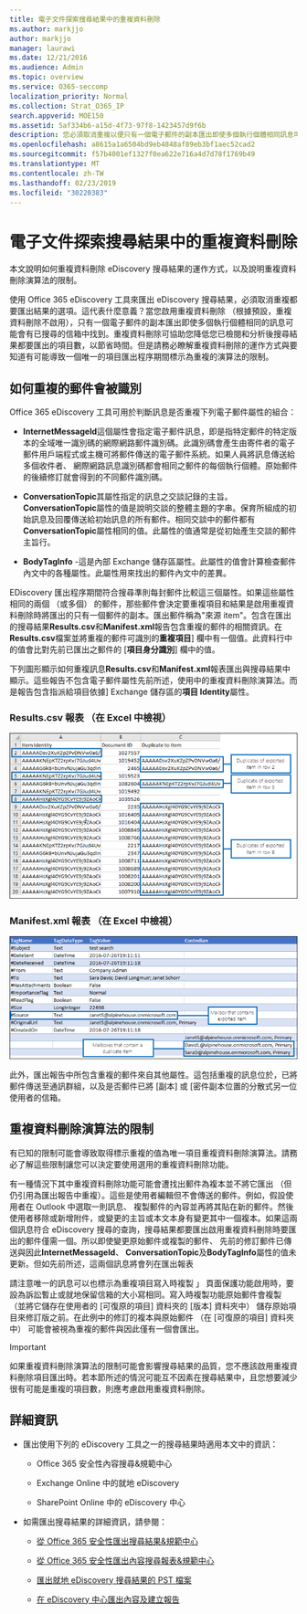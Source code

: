 ```yaml
---
title: 電子文件探索搜尋結果中的重複資料刪除
ms.author: markjjo
author: markjjo
manager: laurawi
ms.date: 12/21/2016
ms.audience: Admin
ms.topic: overview
ms.service: O365-seccomp
localization_priority: Normal
ms.collection: Strat_O365_IP
search.appverid: MOE150
ms.assetid: 5af334b6-a15d-4f73-97f8-1423457d9f6b
description: 您必須取消重複以便只有一個電子郵件的副本匯出即使多個執行個體相同訊息可能會有不同的信箱中找到都要匯出的 eDiscovery 搜尋結果的選項。
ms.openlocfilehash: a8615a1a6504bd9eb4848af89eb3bf1aec52cad2
ms.sourcegitcommit: f57b4001ef1327f0ea622e716a4d7d78f1769b49
ms.translationtype: MT
ms.contentlocale: zh-TW
ms.lasthandoff: 02/23/2019
ms.locfileid: "30220383"
---
```

# <a name="de-duplication-in-ediscovery-search-results"></a>電子文件探索搜尋結果中的重複資料刪除

本文說明如何重複資料刪除 eDiscovery 搜尋結果的運作方式，以及說明重複資料刪除演算法的限制。
  
使用 Office 365 eDiscovery 工具來匯出 eDiscovery 搜尋結果，必須取消重複都要匯出結果的選項。這代表什麼意義？當您啟用重複資料刪除 （根據預設，重複資料刪除不啟用），只有一個電子郵件的副本匯出即使多個執行個體相同的訊息可能會有已搜尋的信箱中找到。重複資料刪除可協助您降低您已檢閱和分析後搜尋結果都要匯出的項目數，以節省時間。但是請務必瞭解重複資料刪除的運作方式與要知道有可能導致一個唯一的項目匯出程序期間標示為重複的演算法的限制。
  
## <a name="how-duplicate-messages-are-identified"></a>如何重複的郵件會被識別

Office 365 eDiscovery 工具可用於判斷訊息是否重複下列電子郵件屬性的組合：
  
- **InternetMessageId**這個屬性會指定電子郵件訊息，即是指特定郵件的特定版本的全域唯一識別碼的網際網路郵件識別碼。此識別碼會產生由寄件者的電子郵件用戶端程式或主機可將郵件傳送的電子郵件系統。如果人員將訊息傳送給多個收件者、 網際網路訊息識別碼都會相同之郵件的每個執行個體。原始郵件的後續修訂就會得到的不同郵件識別碼。 
    
- **ConversationTopic**其屬性指定的訊息之交談記錄的主旨。**ConversationTopic**屬性的值是說明交談的整體主題的字串。保育所組成的初始訊息及回覆傳送給初始訊息的所有郵件。相同交談中的郵件都有**ConversationTopic**屬性相同的值。此屬性的值通常是從初始產生交談的郵件主旨行。 
    
- **BodyTagInfo** -這是內部 Exchange 儲存區屬性。此屬性的值會計算檢查郵件內文中的各種屬性。此屬性用來找出的郵件內文中的差異。 
    
EDiscovery 匯出程序期間符合搜尋準則每封郵件比較這三個屬性。如果這些屬性相同的兩個 （或多個） 的郵件，那些郵件會決定要重複項目和結果是啟用重複資料刪除時將匯出的只有一個郵件的副本。匯出郵件稱為"來源 item"。包含在匯出的搜尋結果**Results.csv**和**Manifest.xml**報告包含重複的郵件的相關資訊。在**Results.csv**檔案並將重複的郵件可識別的**重複項目**] 欄中有一個值。此資料行中的值會比對先前已匯出之郵件的 [**項目身分識別**] 欄中的值。 
  
下列圖形顯示如何重複訊息**Results.csv**和**Manifest.xml**報表匯出與搜尋結果中顯示。這些報告不包含電子郵件屬性先前所述，使用中的重複資料刪除演算法。而是報告包含指派給項目依據] Exchange 儲存區的**項目 Identity**屬性。 
  
 ### <a name="resultscsv-report-viewed-in-excel"></a>Results.csv 報表 （在 Excel 中檢視）
  
![檢視 Results.csv 報表中的重複項目相關的資訊](media/e3d64004-3b91-4cba-b6f3-934b46cbdcdb.png)
  
 ### <a name="manifestxml-report-viewed-in-excel"></a>Manifest.xml 報表 （在 Excel 中檢視）
  
![Manifest.xml 報告中檢視重複的項目相關的資訊](media/69aa4786-9883-46ff-bcae-b35e0daf4a6d.png)
  
此外，匯出報告中所包含重複的郵件來自其他屬性。這包括重複的訊息位於，已將郵件傳送至通訊群組，以及是否郵件已將 [副本] 或 [密件副本位置的分散式另一位使用者的信箱。
  
## <a name="limitations-of-the-de-duplication-algorithm"></a>重複資料刪除演算法的限制

有已知的限制可能會導致取得標示重複的值為唯一項目重複資料刪除演算法。請務必了解這些限制讓您可以決定要使用選用的重複資料刪除功能。
  
有一種情況下其中重複資料刪除功能可能會遭找出郵件為複本並不將它匯出 （但仍引用為匯出報告中重複）。這些是使用者編輯但不會傳送的郵件。例如，假設使用者在 Outlook 中選取一則訊息、 複製郵件的內容並再將其貼在新的郵件。然後使用者移除或新增附件，或變更的主旨或本文本身有變更其中一個複本。如果這兩個訊息符合 eDiscovery 搜尋的查詢，搜尋結果都要匯出啟用重複資料刪除時要匯出的郵件僅需一個。所以即使變更原始郵件或複製的郵件、 先前的修訂郵件已傳送與因此**InternetMessageId**、 **ConversationTopic**及**BodyTagInfo**屬性的值未更新。但如先前所述，這兩個訊息將會列在匯出報表 
  
請注意唯一的訊息可以也標示為重複項目寫入時複製 」 頁面保護功能啟用時，要設為訴訟暫止或就地保留信箱的大小寫相同。寫入時複製功能原始郵件會複製 （並將它儲存在使用者的 [可復原的項目] 資料夾的 [版本] 資料夾中） 儲存原始項目來修訂版之前。在此例中的修訂的複本與原始郵件 （在 [可復原的項目] 資料夾中） 可能會被視為重複的郵件與因此僅有一個會匯出。
  
> [!IMPORTANT]
> 如果重複資料刪除演算法的限制可能會影響搜尋結果的品質，您不應該啟用重複資料刪除項目匯出時。若本節所述的情況可能互不因素在搜尋結果中，且您想要減少很有可能是重複的項目數，則應考慮啟用重複資料刪除。 
  
## <a name="more-information"></a>詳細資訊

- 匯出使用下列的 eDiscovery 工具之一的搜尋結果時適用本文中的資訊：
    
  - Office 365 安全性內容搜尋&amp;規範中心
    
  - Exchange Online 中的就地 eDiscovery
    
  - SharePoint Online 中的 eDiscovery 中心
    
- 如需匯出搜尋結果的詳細資訊，請參閱：
    
  - [從 Office 365 安全性匯出搜尋結果&amp;規範中心](export-search-results.md)
    
  - [從 Office 365 安全性匯出內容搜尋報表&amp;規範中心](export-a-content-search-report.md)
    
  - [匯出就地 eDiscovery 搜尋結果的 PST 檔案](https://go.microsoft.com/fwlink/p/?linkid=832671)
    
  - [在 eDiscovery 中心匯出內容及建立報告](https://support.office.com/article/7b2ea190-5f9b-4876-86e5-4440354c381a)
